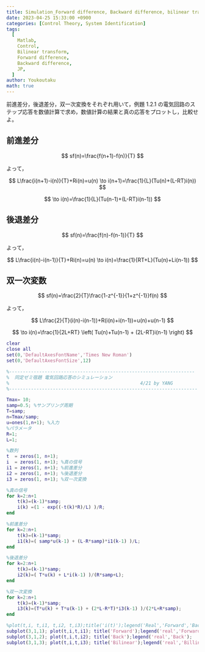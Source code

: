 ```yaml
---
title: Simulation_Forward difference, Backward difference, bilinear transform
date: 2023-04-25 15:33:00 +0900
categories: [Control Theory, System Identification]
tags:
  [
    Matlab,
    Control,
    Bilinear transform,
    Forward difference,
    Backward difference,
    JP,
  ]
author: Youkoutaku
math: true
---
```


前進差分，後退差分，双一次変換をそれぞれ用いて，例題 1.2.1 の電気回路のステップ応答を数値計算で求め，数値計算の結果と真の応答をプロットし，比較せよ。

## 前進差分

$$
    sf(n)=\frac{f(n+1)-f(n)}{T}
$$

よって，

$$
    L\frac{i(n+1)-i(n)}{T}+Ri(n)=u(n) \to i(n+1)=\frac{1}{L}(Tu(n)+(L-RT)i(n))
$$

$$
    \to i(n)=\frac{1}{L}(Tu(n-1)+(L-RT)i(n-1))
$$

## 後退差分

$$
    sf(n)=\frac{f(n)-f(n-1)}{T}
$$

よって，

$$
    L\frac{i(n)-i(n-1)}{T}+Ri(n)=u(n) \to i(n)=\frac{1}{RT+L}(Tu(n)+Li(n-1))
$$

## 双一次変数

$$
    sf(n)=\frac{2}{T}\frac{1-z^{-1}}{1+z^{-1}}f(n)
$$

よって，

$$
L\frac{2}{T}(i(n)-i(n-1))+R(i(n)+i(n-1))=u(n)+u(n-1)
$$

$$
    \to i(n)=\frac{1}{2L+RT} \left( Tu(n)+Tu(n-1) + (2L-RT)i(n-1)  \right)
$$

```matlab
clear
close all
set(0,'DefaultAxesFontName','Times New Roman')
set(0,'DefaultAxesFontSize',12)

%--------------------------------------------------------------------
%  同定ゼミ宿題 電気回路応答のシミュレーション
%                                                4/21 by YANG
%---------------------------------------------------------------------

Tmax= 10;
samp=0.5; %サンプリング周期
T=samp;
n=Tmax/samp;
u=ones(1,n+1); %入力
%パラメータ
R=1;
L=1;

%数列
t  = zeros(1, n+1);
i  = zeros(1, n+1); %真の信号
i1 = zeros(1, n+1); %前進差分
i2 = zeros(1, n+1); %後退差分
i3 = zeros(1, n+1); %双一次変換

%真の信号
for k=2:n+1
    t(k)=(k-1)*samp;
    i(k) =(1 - exp((-t(k)*R)/L) )/R;
end

%前進差分
for k=2:n+1
    t(k)=(k-1)*samp;
    i1(k)=( samp*u(k-1) + (L-R*samp)*i1(k-1) )/L;
end

%後退差分
for k=2:n+1
    t(k)=(k-1)*samp;
    i2(k)=( T*u(k) + L*i(k-1) )/(R*samp+L);
end

%双一次変換
for k=2:n+1
    t(k)=(k-1)*samp;
    i3(k)=(T*u(k) + T*u(k-1) + (2*L-R*T)*i3(k-1) )/(2*L+R*samp);
end

%plot(t,i, t,i1, t,i2, t,i3);title('i(t)');legend('Real','Forward','Back','Bilinear'); xlabel('t');ylabel('i(t)');grid on
subplot(3,1,1); plot(t,i,t,i1); title('Forward');legend('real','Forward');  xlabel('t'); ylabel('i(t)');grid on
subplot(3,1,2); plot(t,i,t,i2); title('Back');legend('real','Back');      xlabel('t'); ylabel('i(t)');grid on
subplot(3,1,3); plot(t,i,t,i3); title('Bilinear');legend('real','Billinear');  xlabel('t'); ylabel('i(t)');grid on

```
